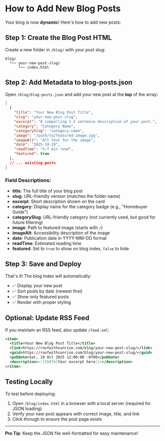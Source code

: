 # How to Add New Blog Posts

Your blog is now **dynamic**! Here's how to add new posts:

## Step 1: Create the Blog Post HTML

Create a new folder in `/blog/` with your post slug:
```
blog/
  └── your-new-post-slug/
      └── index.html
```

## Step 2: Add Metadata to blog-posts.json

Open `/blog/blog-posts.json` and add your new post at the **top** of the array:

```json
[
  {
    "title": "Your New Blog Post Title",
    "slug": "your-new-post-slug",
    "excerpt": "A compelling 1-2 sentence description of your post.",
    "category": "Category Name",
    "categorySlug": "category-name",
    "image": "/path/to/featured-image.jpg",
    "imageAlt": "Alt text for the image",
    "date": "2025-10-19",
    "readTime": "5–7 min read",
    "featured": true
  },
  // ... existing posts
]
```

### Field Descriptions:

- **title**: The full title of your blog post
- **slug**: URL-friendly version (matches the folder name)
- **excerpt**: Short description shown on the card
- **category**: Display name for the category badge (e.g., "Homebuyer Guide")
- **categorySlug**: URL-friendly category (not currently used, but good for future filtering)
- **image**: Path to featured image (starts with `/`)
- **imageAlt**: Accessibility description of the image
- **date**: Publication date in YYYY-MM-DD format
- **readTime**: Estimated reading time
- **featured**: Set to `true` to show on blog index, `false` to hide

## Step 3: Save and Deploy

That's it! The blog index will automatically:
- ✅ Display your new post
- ✅ Sort posts by date (newest first)
- ✅ Show only featured posts
- ✅ Render with proper styling

## Optional: Update RSS Feed

If you maintain an RSS feed, also update `/feed.xml`:

```xml
<item>
  <title>Your New Blog Post Title</title>
  <link>https://roofwithsunrise.com/blog/your-new-post-slug/</link>
  <guid>https://roofwithsunrise.com/blog/your-new-post-slug/</guid>
  <pubDate>Sat, 19 Oct 2025 12:00:00 -0700</pubDate>
  <description><![CDATA[Your excerpt here]]></description>
</item>
```

## Testing Locally

To test before deploying:
1. Open `/blog/index.html` in a browser with a local server (required for JSON loading)
2. Verify your new post appears with correct image, title, and link
3. Click through to ensure the post page exists

---

**Pro Tip**: Keep the JSON file well-formatted for easy maintenance!

